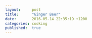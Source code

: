```yaml
---
layout:     post
title:      "Ginger Beer"
date:       2016-05-14 22:35:19 +1200
categories: cooking
published:  true
---
```


